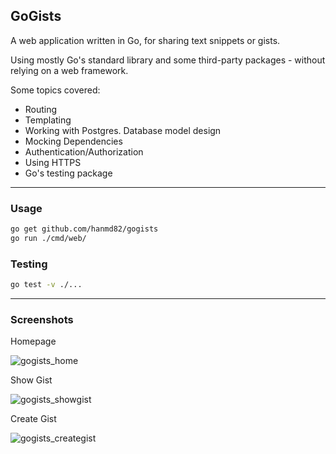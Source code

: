 ## GoGists

A web application written in Go, for sharing text snippets or gists.

Using mostly Go's standard library and some third-party packages - without relying on a web framework.

Some topics covered:
- Routing
- Templating
- Working with Postgres. Database model design
- Mocking Dependencies
- Authentication/Authorization
- Using HTTPS
- Go's testing package

---

### Usage
```bash
go get github.com/hanmd82/gogists
go run ./cmd/web/
```

### Testing
```bash
go test -v ./...
```

---

### Screenshots

Homepage

![gogists_home](https://user-images.githubusercontent.com/761959/97804129-cddee900-1c88-11eb-9d17-bda46d14eb99.png)

Show Gist

![gogists_showgist](https://user-images.githubusercontent.com/761959/97804131-ce777f80-1c88-11eb-872c-fa9c14d8affd.png)

Create Gist

![gogists_creategist](https://user-images.githubusercontent.com/761959/97804128-cb7c8f00-1c88-11eb-8329-49b9fab627d5.png)
